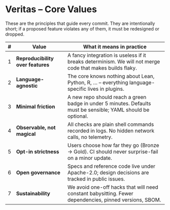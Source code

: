 # Veritas – Core Values

These are the principles that guide every commit.  They are intentionally short; if a proposed feature violates any of them, it must be redesigned or dropped.

| # | Value | What it means in practice |
| - | ----- | ------------------------- |
| 1 | **Reproducibility over features** | A fancy integration is useless if it breaks determinism.  We will not merge code that makes builds flaky. |
| 2 | **Language-agnostic** | The core knows nothing about Lean, Python, R, … – everything language-specific lives in plugins. |
| 3 | **Minimal friction** | A new repo should reach a green badge in under 5 minutes.  Defaults must be sensible; YAML should be optional. |
| 4 | **Observable, not magical** | All checks are plain shell commands recorded in logs.  No hidden network calls, no telemetry. |
| 5 | **Opt-in strictness** | Users choose how far they go (Bronze → Gold).  CI should never surprise-fail on a minor update. |
| 6 | **Open governance** | Specs and reference code live under Apache-2.0; design decisions are tracked in public issues. |
| 7 | **Sustainability** | We avoid one-off hacks that will need constant babysitting.  Fewer dependencies, pinned versions, SBOM. | 